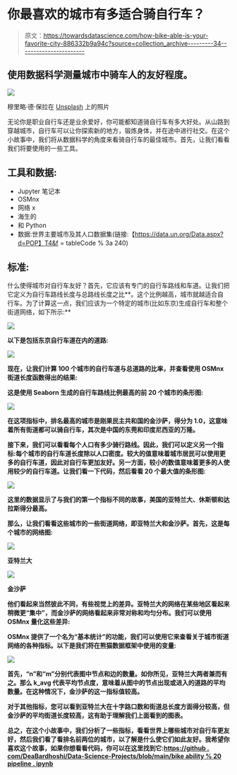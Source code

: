 # 你最喜欢的城市有多适合骑自行车？

> 原文：<https://towardsdatascience.com/how-bike-able-is-your-favorite-city-886332b9a94c?source=collection_archive---------34----------------------->

## 使用数据科学测量城市中骑车人的友好程度。

![](img/5546792571d67e4eccf359338e2a0587.png)

穆里略·德·保拉在 [Unsplash](https://unsplash.com?utm_source=medium&utm_medium=referral) 上的照片

无论你是职业自行车还是业余爱好，你可能都知道骑自行车有多大好处。从山路到穿越城市，自行车可以让你探索新的地方，锻炼身体，并在途中进行社交。在这个小故事中，我们将从数据科学的角度来看骑自行车的最佳城市。首先，让我们看看我们将要使用的一些工具。

## 工具和数据:

*   Jupyter 笔记本
*   OSMnx
*   网络 x
*   海生的
*   和 Python
*   数据:世界主要城市及其人口数据集(链接:【https://data.un.org/Data.aspx?d=POP】T4&f = tableCode % 3a 240)

## 标准:

什么使得城市对自行车友好？首先，它应该有专门的自行车路线和车道。让我们把它定义为自行车路线长度与总路线长度之比**。这个比例越高，城市就越适合自行车。为了计算这一点，我们应该为一个特定的城市(比如东京)生成自行车和整个街道网络，如下所示:**

**![](img/795730cb29f3b1e43ad6b97840d2b2eb.png)**

**以下是包括东京自行车道在内的道路:**

**![](img/5df3dc11f8a2764ef0a01aa9f6cc6da6.png)**

**现在，让我们计算 100 个城市的自行车道与总道路的比率，并查看使用 OSMnx 街道长度函数得出的结果:**

**这是使用 Seaborn 生成的自行车路线比例最高的前 20 个城市的条形图:**

**![](img/742b658ecf639c4a86d65e20e4fb70dd.png)**

**在这项指标中，排名最高的城市是刚果民主共和国的金沙萨，得分为 1.0，这意味着所有街道都可以骑自行车，其次是中国的东莞和印度尼西亚的万隆。**

**接下来，我们可以看看每个人口有多少骑行路线。因此，我们可以定义另一个指标:**每个城市的自行车道长度除以人口密度**。较大的值意味着城市居民可以使用更多的自行车道，因此对自行车更加友好。另一方面，较小的数值意味着更多的人使用较少的自行车道。让我们看一下代码，然后看看 20 个最大值的条形图:**

**![](img/a086b63ab40bdd7f5a945dcdff8e4342.png)**

**这里的数据显示了与我们的第一个指标不同的故事，美国的亚特兰大、休斯顿和达拉斯得分最高。**

**那么，让我们看看这些城市的一些街道网络，即亚特兰大和金沙萨。首先，这是每个城市的网络图:**

**![](img/f3a022b38a8b0bdab36556b36711a4b7.png)**

**亚特兰大**

**![](img/4da29462a58134b101fdd5a9c9a5d5f4.png)**

**金沙萨**

**他们看起来当然彼此不同，有些视觉上的差异。亚特兰大的网络在某些地区看起来稍微更“集中”，而金沙萨的网络看起来非常对称和均匀分布。我们可以使用 OSMnx 量化这些差异:**

**OSMnx 提供了一个名为“基本统计”的功能，我们可以使用它来查看关于城市街道网络的各种指标。以下是我们将在熊猫数据框架中使用的变量:**

**![](img/680cef014e1db63724dc6e9ac3d1979e.png)**

**首先，“n”和“m”分别代表图中节点和边的数量。如你所见，亚特兰大两者兼而有之。那么 k_avg 代表平均节点度，意味着从图中的节点出现或进入的道路的平均数量。在这种情况下，金沙萨的这一指标值较高。**

**对于其他指标，您可以看到亚特兰大在十字路口数和街道总长度方面得分较高，但金沙萨的平均街道长度较高，这有助于理解我们上面看到的图表。**

**总之，在这个小故事中，我们分析了一些指标，看看世界上哪些城市对自行车更友好，然后我们看了看排名前两位的城市，以了解是什么使它们如此友好。我希望你喜欢这个故事，如果你想看看代码，你可以在这里找到它:[https://github . com/DeaBardhoshi/Data-Science-Projects/blob/main/bike ability % 20 pipeline . ipynb](https://github.com/DeaBardhoshi/Data-Science-Projects/blob/main/Bikeability%20Pipeline.ipynb)**